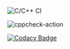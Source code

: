 ![C/C++ CI](https://github.com/99002523/project_genesis/workflows/C/C++%20CI/badge.svg)

![cppcheck-action](https://github.com/99002523/project_genesis/workflows/cppcheck-action/badge.svg?branch=master)

[![Codacy Badge](https://app.codacy.com/project/badge/Grade/55737771e2a34b54aeb3ca61e4e71ae2)](https://www.codacy.com/manual/99002523/project_genesis?utm_source=github.com&amp;utm_medium=referral&amp;utm_content=99002523/project_genesis&amp;utm_campaign=Badge_Grade)
